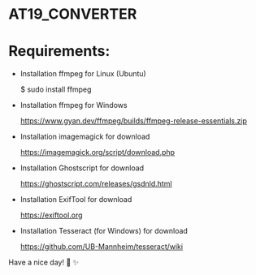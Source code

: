 # AT19_CONVERTER
# Requirements: 

* Installation ffmpeg for Linux (Ubuntu)
  
   $ sudo install ffmpeg

* Installation ffmpeg for Windows

    <https://www.gyan.dev/ffmpeg/builds/ffmpeg-release-essentials.zip>


* Installation imagemagick for download

    <https://imagemagick.org/script/download.php>


* Installation Ghostscript for download

    <https://ghostscript.com/releases/gsdnld.html>

* Installation ExifTool for download

    <https://exiftool.org>

* Installation Tesseract (for Windows) for download

  <https://github.com/UB-Mannheim/tesseract/wiki>


Have a nice day! :christmas_tree: :sparkles: